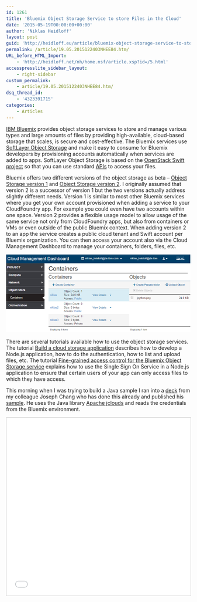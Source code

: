 ```yaml
---
id: 1261
title: 'Bluemix Object Storage Service to store Files in the Cloud'
date: '2015-05-19T00:00:00+00:00'
author: 'Niklas Heidloff'
layout: post
guid: 'http://heidloff.eu/article/bluemix-object-storage-service-to-store-files-in-the-cloud/'
permalink: /article/19.05.2015122403NHEE84.htm/
URL_before_HTML_Import:
    - 'http://heidloff.net/nh/home.nsf/article.xsp?id=/5.html'
accesspresslite_sidebar_layout:
    - right-sidebar
custom_permalink:
    - article/19.05.2015122403NHEE84.htm/
dsq_thread_id:
    - '4323391715'
categories:
    - Articles
---
```


 [IBM Bluemix](http://bluemix.net/) provides object storage services to store and manage various types and large amounts of files by providing high-available, cloud-based storage that scales, is secure and cost-effective. The Bluemix services use [SoftLayer Object Storage](http://www.softlayer.com/object-storage) and make it easy to consume for Bluemix developers by provisioning accounts automatically when services are added to apps. SoftLayer Object Storage is based on the [OpenStack Swift project](http://docs.openstack.org/developer/swift/) so that you can use standard [APIs](https://wiki.openstack.org/wiki/SDKs) to access your files.

 Bluemix offers two different versions of the object storage as beta – [Object Storage version 1](https://www.ng.bluemix.net/docs/services/ObjectStorage/index.html) and [Object Storage version 2](https://www.ng.bluemix.net/docs/services/ObjectStorageV2/index.html). I originally assumed that version 2 is a successor of version 1 but the two versions actually address slightly different needs. Version 1 is similar to most other Bluemix services where you get your own account provisioned when adding a service to your CloudFoundry app. For example you could even have two accounts within one space. Version 2 provides a flexible usage model to allow usage of the same service not only from CloudFoundry apps, but also from containers or VMs or even outside of the public Bluemix context. When adding version 2 to an app the service creates a public cloud tenant and Swift account per Bluemix organization. You can then access your account also via the Cloud Management Dashboard to manage your containers, folders, files, etc.

![image](/assets/img/2015/05/cloudmd.png)

 There are several tutorials available how to use the object storage services. The tutorial [Build a cloud storage application](http://www.ibm.com/developerworks/cloud/library/cl-cloud-storage-app/index.html) describes how to develop a Node.js application, how to do the authentication, how to list and upload files, etc. The tutorial [Fine-grained access control for the Bluemix Object Storage service](http://www.ibm.com/developerworks/library/se-object-storage-single-sign-on-app/index.html) explains how to use the Single Sign On Service in a Node.js application to ensure that certain users of your app can only access files to which they have access.

 This morning when I was trying to build a Java sample I ran into a [deck](http://www.slideshare.net/JosephChang8/using-java-to-access-bluemix-object-storage-v2) from my colleague Joseph Chang who has done this already and published his [sample](https://github.com/whitfiea/bluemix-objectstorage-v2). He uses the Java library [Apache jclouds](http://jclouds.apache.org/guides/openstack/#swift) and reads the credentials from the Bluemix environment.

<iframe allowfullscreen="" frameborder="0" height="485" marginheight="0" marginwidth="0" scrolling="no" src="//www.slideshare.net/slideshow/embed_code/key/he8VVkUUmo9JFa" style="border:1px solid #CCC; border-width:1px; margin-bottom:5px; max-width: 100%;" width="595"> </iframe>

<div style="margin-bottom:5px"></div>